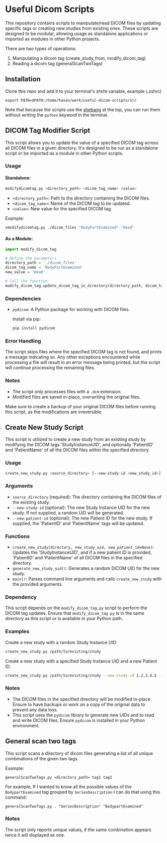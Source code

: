 # Useful Dicom Scripts
This repository contains scripts to manipulate/read DICOM files by updating specific tags or creating new studies from existing ones. 
These scripts are designed to be modular, allowing usage as standalone applications or imported as modules in other Python projects.

There are two types of operations:

  1.  Manipulating a dicom tag (create_study_from, modify_dicom_tag)
  2.  Reading a dicom tag (generalScanTwoTags)



## Installation
Clone this repo and add it to your terminal's `$PATH` variable, example (.zshrc)
```
export PATH=$PATH:/home/hasan/work/useful-dicom-scripts/src
```

Note that because the scripts use the [shebang](https://en.wikipedia.org/wiki/Shebang_(Unix)) at the top, you can run them without writing the `python` keyword in the terminal.
## DICOM Tag Modifier Script

This script allows you to update the value of a specified DICOM tag across all DICOM files in a given directory. It's designed to be run as a standalone script or be imported as a module in other Python scripts.

### Usage


#### Standalone:

```bash
modifydicomtag.py <directory_path> <dicom_tag_name> <value>
```

- `<directory_path>`: Path to the directory containing the DICOM files.
- `<dicom_tag_name>`: Name of the DICOM tag to be updated.
- `<value>`: New value for the specified DICOM tag.

Example:
```bash
smodifydicomtag.py ./dicom_files "BodyPartExamined" "Head"
```

#### As a Module:

```python
import modify_dicom_tag

# Define the parameters
directory_path = './dicom_files'
dicom_tag_name = 'BodyPartExamined'
new_value = 'Head'

# Call the function
modify_dicom_tag.update_dicom_tag_in_directory(directory_path, dicom_tag_name, new_value)
```

### Dependencies

- `pydicom`: A Python package for working with DICOM files.
  
  Install via pip:
  ```bash
  pip install pydicom
  ```

### Error Handling

The script skips files where the specified DICOM tag is not found, and prints a message indicating so. Any other exceptions encountered while processing a file will result in an error message being printed, but the script will continue processing the remaining files.

### Notes

- The script only processes files with a `.dcm` extension.
- Modified files are saved in-place, overwriting the original files.

Make sure to create a backup of your original DICOM files before running this script, as the modifications are irreversible.

## Create New Study Script

This script is utilized to create a new study from an existing study by modifying the DICOM tags 'StudyInstanceUID', and optionally 'PatientID' and 'PatientName' of all the DICOM files within the specified directory.

### Usage

```bash
create_new_study.py <source_directory> [--new-study-id <new_study_id>] [--new-patient-id <new_patient_id>]
```

### Arguments

- `source_directory` (required): The directory containing the DICOM files of the existing study.
- `--new-study-id` (optional): The new Study Instance UID for the new study. If not supplied, a random UID will be generated.
- `--new-patient-id` (optional): The new Patient ID for the new study. If supplied, the 'PatientID' and 'PatientName' tags will be updated.

### Functions

- `create_new_study(directory, new_study_uid, new_patient_id=None)`: Updates the 'StudyInstanceUID', and if a new patient ID is provided, 'PatientID' and 'PatientName' of all DICOM files in the specified directory.
- `generate_new_study_uid()`: Generates a random DICOM UID for the new study.
- `main()`: Parses command line arguments and calls `create_new_study` with the provided arguments.

### Dependency

This script depends on the `modify_dicom_tag.py` script to perform the DICOM tag updates. Ensure that `modify_dicom_tag.py` is in the same directory as this script or is available in your Python path.

### Examples

Create a new study with a random Study Instance UID:
```bash
create_new_study.py /path/to/existing/study
```

Create a new study with a specified Study Instance UID and a new Patient ID:
```bash
create_new_study.py /path/to/existing/study --new-study-id 1.2.3.4.5 --new-patient-id NEWPATIENTID
```

### Notes

- The DICOM files in the specified directory will be modified in-place. Ensure to have backups or work on a copy of the original data to prevent any data loss.
- This script uses the `pydicom` library to generate new UIDs and to read and write DICOM files. Ensure `pydicom` is installed in your Python environment.

## General scan two tags
This script scans a directory of dicom files generating a list of all unique combinations of the given two tags.

Example:
```
generalScanTwoTags.py <directory_path> tag1 tag2
```

For example, If I wanted to know all the possible values of the `BodypartExamined` tag grouped by `SeriesDescription` I can do that using this command:
```
generalScanTwoTags.py . "SeriesDescription" "BodypartExamined"
```

### Notes

The script only reports unique values, if the same combination appears twice it will displayed as one.
